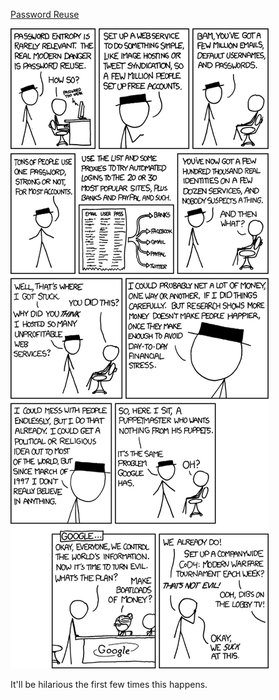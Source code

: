 [Password Reuse](https://xkcd.com/792)

![Password Reuse](./random_comic.png)

It'll be hilarious the first few times this happens.

